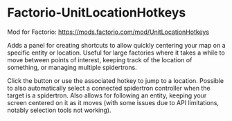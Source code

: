 # Factorio-UnitLocationHotkeys

Mod for Factorio: https://mods.factorio.com/mod/UnitLocationHotkeys


Adds a panel for creating shortcuts to allow quickly centering your map on a specific entity or location. Useful for large factories where it takes a while to move between points of interest, keeping track of the location of something, or managing multiple spidertrons.

Click the button or use the associated hotkey to jump to a location. Possible to also automatically select a connected spidertron controller when the target is a spidertron. Also allows for following an entity, keeping your screen centered on it as it moves (with some issues due to API limitations, notably selection tools not working).
